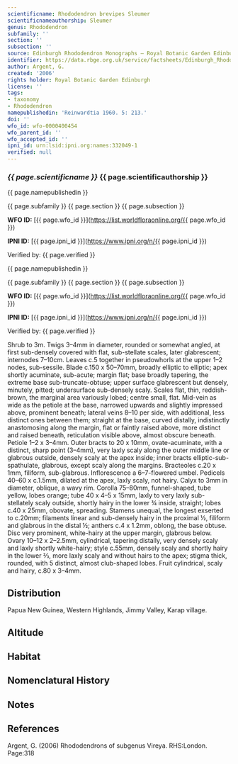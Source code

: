 ```yaml
---
scientificname: Rhododendron brevipes Sleumer
scientificnameauthorship: Sleumer
genus: Rhododendron
subfamily: ''
section: ''
subsection: ''
source: Edinburgh Rhododendron Monographs – Royal Botanic Garden Edinburgh
identifier: https://data.rbge.org.uk/service/factsheets/Edinburgh_Rhododendron_Monographs.xhtml
author: Argent, G.
created: '2006'
rights holder: Royal Botanic Garden Edinburgh
license: ''
tags:
- taxonomy
- Rhododendron
namepublishedin: 'Reinwardtia 1960. 5: 213.'
doi: ''
wfo_id: wfo-0000400454
wfo_parent_id: ''
wfo_accepted_id: ''
ipni_id: urn:lsid:ipni.org:names:332049-1
verified: null
---
```

### _{{ page.scientificname }}_ {{ page.scientificauthorship }}
 {{ page.namepublishedin }}

{{ page.subfamily }} {{ page.section }} {{ page.subsection }}

**WFO ID:** [{{ page.wfo_id }}](https://list.worldfloraonline.org/{{ page.wfo_id }})

**IPNI ID:** [{{ page.ipni_id }}](https://www.ipni.org/n/{{ page.ipni_id }})

Verified by: {{ page.verified }}

 {{ page.namepublishedin }}

{{ page.subfamily }} {{ page.section }} {{ page.subsection }}

**WFO ID:** [{{ page.wfo_id }}](https://list.worldfloraonline.org/{{ page.wfo_id }})

**IPNI ID:** [{{ page.ipni_id }}](https://www.ipni.org/n/{{ page.ipni_id }})

Verified by: {{ page.verified }}



Shrub to 3m. Twigs 3–4mm in diameter, rounded or somewhat angled, at first sub-densely covered with flat, sub-stellate scales, later glabrescent; internodes 7–10cm. Leaves c.5 together in pseudowhorls at the upper 1–2 nodes, sub-sessile. Blade c.150 x 50–70mm, broadly elliptic to elliptic; apex shortly acuminate, sub-acute; margin flat; base broadly tapering, the extreme base sub-truncate-obtuse; upper surface glabrescent but densely, minutely, pitted; undersurface sub-densely scaly. Scales flat, thin, reddish-brown, the marginal area variously lobed; centre small, flat. Mid-vein as wide as the petiole at the base, narrowed upwards and slightly impressed above, prominent beneath; lateral veins 8–10 per side, with additional, less distinct ones between them; straight at the base, curved distally, indistinctly anastomosing along the margin, flat or faintly raised above, more distinct and raised beneath, reticulation visible above, almost obscure beneath. Petiole 1–2 x 3–4mm. Outer bracts to 20 x 10mm, ovate-acuminate, with a distinct, sharp point (3–4mm), very laxly scaly along the outer middle line or glabrous outside, densely scaly at the apex inside; inner bracts elliptic-sub-spathulate, glabrous, except scaly along the margins. Bracteoles c.20 x 1mm, filiform, sub-glabrous. Inflorescence a 6–7-flowered umbel. Pedicels 40–60 x c.1.5mm, dilated at the apex, laxly scaly, not hairy. Calyx to 3mm in diameter, oblique, a wavy rim. Corolla 75–80mm, funnel-shaped, tube yellow, lobes orange; tube 40 x 4–5 x 15mm, laxly to very laxly sub-stellately scaly outside, shortly hairy in the lower ¾ inside, straight; lobes c.40 x 25mm, obovate, spreading. Stamens unequal, the longest exserted to c.20mm; filaments linear and sub-densely hairy in the proximal ½, filiform and glabrous in the distal ½; anthers c.4 x 1.2mm, oblong, the base obtuse. Disc very prominent, white-hairy at the upper margin, glabrous below. Ovary 10–12 x 2–2.5mm, cylindrical, tapering distally, very densely scaly and laxly shortly white-hairy; style c.55mm, densely scaly and shortly hairy in the lower 2⁄3, more laxly scaly and without hairs to the apex; stigma thick, rounded, with 5 distinct, almost club-shaped lobes. Fruit cylindrical, scaly and hairy, c.80 x 3–4mm.

## Distribution
Papua New Guinea, Western Highlands, Jimmy Valley, Karap village.

## Altitude


## Habitat


## Nomenclatural History

                       
## Notes


## References

Argent, G. (2006) Rhododendrons of subgenus Vireya. RHS:London. Page:318
